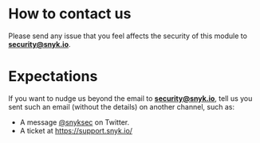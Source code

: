 # How to contact us

Please send any issue that you feel affects the security of this module to
**security@snyk.io**.

# Expectations

If you want to
nudge us beyond the email to **security@snyk.io**, tell us you sent such an
email (without the details) on another channel, such as:

- A message [@snyksec](https://twitter.com/snyksec) on Twitter.
- A ticket at https://support.snyk.io/

